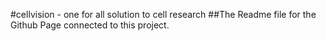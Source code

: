 #cellvision - one for all solution to cell research
##The Readme file for the Github Page connected to this project.
